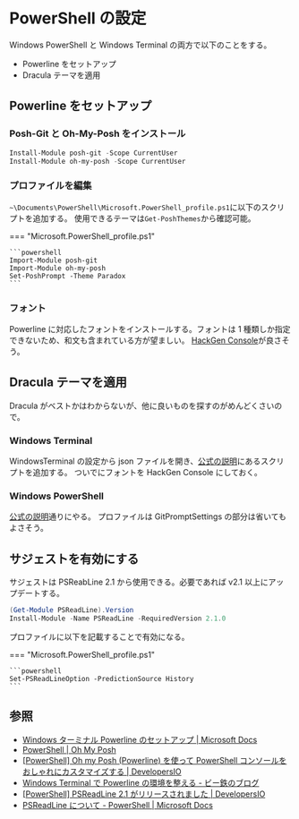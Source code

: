 # PowerShell の設定

Windows PowerShell と Windows Terminal の両方で以下のことをする。

- Powerline をセットアップ
- Dracula テーマを適用

## Powerline をセットアップ

### Posh-Git と Oh-My-Posh をインストール

```powershell
Install-Module posh-git -Scope CurrentUser
Install-Module oh-my-posh -Scope CurrentUser
```

### プロファイルを編集

`~\Documents\PowerShell\Microsoft.PowerShell_profile.ps1`に以下のスクリプトを追加する。
使用できるテーマは`Get-PoshThemes`から確認可能。

=== "Microsoft.PowerShell_profile.ps1"

    ```powershell
    Import-Module posh-git
    Import-Module oh-my-posh
    Set-PoshPrompt -Theme Paradox
    ```

### フォント

Powerline に対応したフォントをインストールする。フォントは 1 種類しか指定できないため、和文も含まれている方が望ましい。
[HackGen Console](https://github.com/yuru7/HackGen)が良さそう。

## Dracula テーマを適用

Dracula がベストかはわからないが、他に良いものを探すのがめんどくさいので。

### Windows Terminal

WindowsTerminal の設定から json ファイルを開き、[公式の説明](https://draculatheme.com/windows-terminal)にあるスクリプトを追加する。
ついでにフォントを HackGen Console にしておく。

### Windows PowerShell

[公式の説明](https://draculatheme.com/powershell)通りにやる。
プロファイルは GitPromptSettings の部分は省いてもよさそう。

## サジェストを有効にする

サジェストは PSReabLine 2.1 から使用できる。必要であれば v2.1 以上にアップデートする。

```powershell
(Get-Module PSReadLine).Version
Install-Module -Name PSReadLine -RequiredVersion 2.1.0
```

プロファイルに以下を記載することで有効になる。

=== "Microsoft.PowerShell_profile.ps1"

    ```powershell
    Set-PSReadLineOption -PredictionSource History
    ```

## 参照

- [Windows ターミナル Powerline のセットアップ | Microsoft Docs](https://docs.microsoft.com/ja-jp/windows/terminal/tutorials/powerline-setup)
- [PowerShell | Oh My Posh](https://ohmyposh.dev/docs/pwsh)
- [\[PowerShell\] Oh my Posh (Powerline) を使って PowerShell コンソールをおしゃれにカスタマイズする | DevelopersIO](https://dev.classmethod.jp/articles/customize-your-powershell-console-with-oh-my-posh3/)
- [Windows Terminal で Powerline の環境を整える - ビー鉄のブログ](https://www.beeete2.com/blog/?p=2619)
- [\[PowerShell\] PSReadLine 2.1 がリリースされました | DevelopersIO](https://dev.classmethod.jp/articles/powershell-psreadline-21-released/)
- [PSReadLine について - PowerShell | Microsoft Docs](https://docs.microsoft.com/ja-jp/powershell/module/psreadline/about/about_psreadline?view=powershell-7.1)
